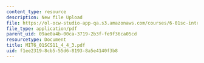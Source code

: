 ```yaml
---
content_type: resource
description: New file Upload
file: https://ol-ocw-studio-app-qa.s3.amazonaws.com/courses/6-01sc-introduction-to-electrical-engineering-and-computer-science-i-spring-2011/f1ee23198cb555d681938a5e4140f3b8_MIT6_01SCS11_4_4_3.pdf
file_type: application/pdf
parent_uid: 09ae0a4b-00ca-3719-2b3f-fe9f36ca05cd
resourcetype: Document
title: MIT6_01SCS11_4_4_3.pdf
uid: f1ee2319-8cb5-55d6-8193-8a5e4140f3b8
---
```

